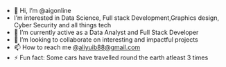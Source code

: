 - 👋 Hi, I’m @aigonline
-  I’m interested in Data Science, Full stack Development,Graphics design, Cyber Security and all things tech
- 🌱 I’m currently active as a Data Analyst and Full Stack Developer
- 💞️ I’m looking to collaborate on interesting and impactful projects
- 📫 How to reach me @aliyuib88@gmail.com
- ⚡ Fun fact: Some cars have travelled round the earth atleast 3 times

<!---
aigonline/aigonline is a ✨ special ✨ repository because its `README.md` (this file) appears on your GitHub profile.
You can click the Preview link to take a look at your changes.
--->
